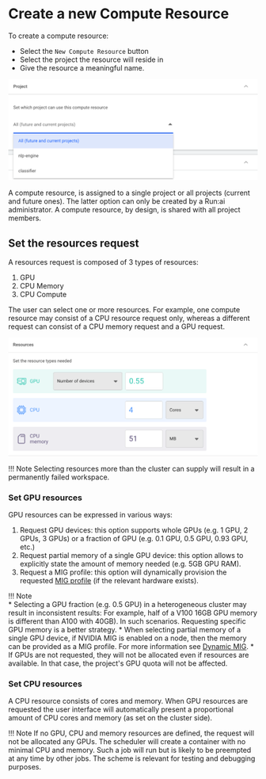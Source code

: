 # Create a new Compute Resource


To create a compute resource:

* Select the `New Compute Resource` button
* Select the project the resource will reside in
* Give the resource a meaningful name.

![](img/24-env-proj-select.png)

A compute resource, is assigned to a single project or all projects (current and future ones). The latter option can only be created by a Run:ai administrator. A compute resource, by design, is shared with all project members.

## Set the resources request

A resources request is composed of 3 types of resources:

1. GPU
2. CPU Memory
3. CPU Compute

The user can select one or more resources. For example, one compute resource may consist of a CPU resource request only, whereas a different request can consist of a CPU memory request and a GPU request.

![](img/25-cr-create.png)

!!! Note 
    Selecting resources more than the cluster can supply will result in a permanently failed workspace.



### Set GPU resources

GPU resources can be expressed in various ways:

1. Request GPU devices: this option supports whole GPUs (e.g. 1 GPU, 2 GPUs, 3 GPUs) or a fraction of GPU (e.g. 0.1 GPU, 0.5 GPU, 0.93 GPU, etc.) 
2. Request partial memory of a single GPU device: this option allows to explicitly state the amount of memory needed (e.g. 5GB GPU RAM). 
3. Request a MIG profile: this option will dynamically provision the requested [MIG profile](../../../scheduling/fractions.md#dynamic-mig) (if the relevant hardware exists). 

!!! Note  
    * Selecting a GPU fraction (e.g. 0.5 GPU) in a heterogeneous cluster may result in inconsistent results: For example, half of a V100 16GB GPU memory is different than A100 with 40GB). In such scenarios. Requesting specific GPU memory is a better strategy.
    * When selecting partial memory of a single GPU device, if NVIDIA MIG is enabled on a node, then the memory can be provided as a MIG profile. For more information see [Dynamic MIG](../../../scheduling/fractions.md#dynamic-mig). 
    * If GPUs are not requested, they will not be allocated even if resources are available. In that case, the project's GPU quota will not be affected.

### Set CPU resources

A CPU resource consists of cores and memory. When GPU resources are requested the user interface will automatically present a proportional amount of CPU cores and memory (as set on the cluster side). 

!!! Note
    If no GPU, CPU and memory resources are defined, the request will not be allocated any GPUs. The scheduler will create a container with no minimal CPU and memory. Such a job will run but is likely to be preempted at any time by other jobs. The scheme is relevant for testing and debugging purposes.  
    
